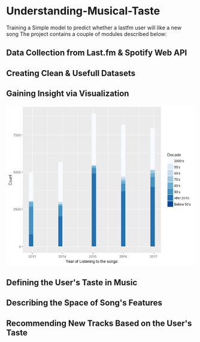 # Understanding-Musical-Taste
Training a Simple model to predict whether a lastfm user will like a new song
The project contains a couple of modules described below:

## Data Collection from Last.fm & Spotify Web API

## Creating Clean & Usefull Datasets

## Gaining Insight via Visualization

![Alt text](/Rplot.jpeg?raw=true "My Interest in the sounds of different decades")

## Defining the User's Taste in Music

## Describing the Space of Song's Features

## Recommending New Tracks Based on the User's Taste
